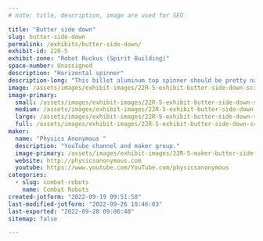 ```yaml
---
# note: title, description, image are used for SEO

title: "Butter side down"
slug: butter-side-down
permalink: /exhibits/butter-side-down/
exhibit-id: 22R-5
exhibit-zone: "Robot Ruckus (Spirit Building)"
space-number: Unassigned
description: "Horizontal spinner"
description-long: "This billet aluminum top spinner should be pretty nasty if it doesn&#039;t manage to kill it self. With it&#039;s 48 volt power system, it should be entertaining one way or another."
image: /assets/images/exhibit-images/22R-5-exhibit-butter-side-down-screenshot-20220919-095002-large.jpg
image-primary: 
  small: /assets/images/exhibit-images/22R-5-exhibit-butter-side-down-screenshot-20220919-095002-small.jpg
  medium: /assets/images/exhibit-images/22R-5-exhibit-butter-side-down-screenshot-20220919-095002-medium.jpg
  large: /assets/images/exhibit-images/22R-5-exhibit-butter-side-down-screenshot-20220919-095002-large.jpg
  full: /assets/images/exhibit-images/22R-5-exhibit-butter-side-down-screenshot-20220919-095002-full.jpg
maker: 
  name: "Physics Anonymous "
  description: "YouTube channel and maker group."
  image-primary: /assets/images/exhibit-images/22R-5-maker-butter-side-down-screenshot-20220919-094341-medium.jpg
  website: http://physicsanonymous.com
  youtube: https://www.youtube.com/YouTube.com/physicsanonymous
categories: 
  - slug: combat-robots
    name: Combat Robots
created-jotform: "2022-09-19 09:51:58"
last-modified-jotform: "2022-09-26 18:46:03"
last-exported: "2022-09-28 09:06:48"
sitemap: false

---
```

